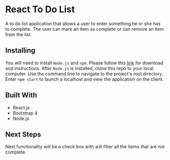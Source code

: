 # React To Do List

A to do list application that allows a user to enter something he or she has to complete.  The user can mark an item as complete or can remove an item from the list.

## Installing

You will need to install `Node.js` and `npm`. Please follow this [link](https://nodejs.org/en/) for download and instructions. After `Node.js` is installed, clone this repo to your local computer. Use the command line to navigate to the project's root directory. Enter `npm start` to launch a localhost and view the application on the client.

## Built With

* React.js
* Bootstrap 4
* Node.js

## Next Steps

Next functionality will be a check box with will filter all the items that are not complete. 

